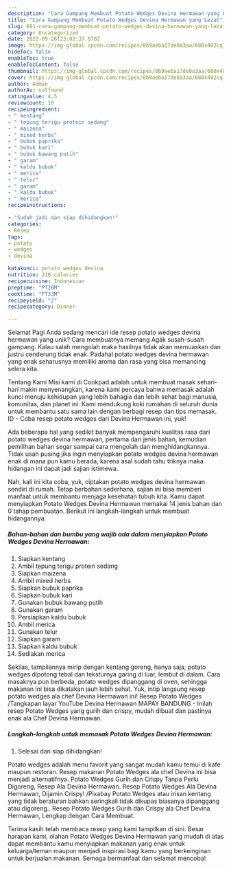 ```yaml
---
description: "Cara Gampang Membuat Potato Wedges Devina Hermawan yang Lezat"
title: "Cara Gampang Membuat Potato Wedges Devina Hermawan yang Lezat"
slug: 691-cara-gampang-membuat-potato-wedges-devina-hermawan-yang-lezat
category: Uncategorized
date: 2022-09-26T23:02:37.078Z
image: https://img-global.cpcdn.com/recipes/8b9aeba17de8a3aa/680x482cq70/potato-wedges-devina-hermawan-foto-resep-utama.jpg
hideToc: false
enableToc: true
enableTocContent: false
thumbnail: https://img-global.cpcdn.com/recipes/8b9aeba17de8a3aa/680x482cq70/potato-wedges-devina-hermawan-foto-resep-utama.jpg
cover: https://img-global.cpcdn.com/recipes/8b9aeba17de8a3aa/680x482cq70/potato-wedges-devina-hermawan-foto-resep-utama.jpg
author: Admin
authorAv: notfound
ratingvalue: 4.5
reviewcount: 10
recipeingredient:
- " kentang"
- " tepung terigu protein sedang"
- " maizena"
- " mixed herbs"
- " bubuk paprika"
- " bubuk kari"
- " bubuk bawang putih"
- " garam"
- " kaldu bubuk"
- " merica"
- " telur"
- " garam"
- " kaldu bubuk"
- " merica"
recipeinstructions:

- "Sudah jadi dan siap dihidangkan!"
categories:
- Resep
tags:
- potato
- wedges
- devina

katakunci: potato wedges devina 
nutrition: 218 calories
recipecuisine: Indonesian
preptime: "PT26M"
cooktime: "PT33M"
recipeyield: "2"
recipecategory: Dinner

---
```



Selamat Pagi Anda sedang mencari ide resep potato wedges devina hermawan yang unik? Cara membuatnya memang Agak susah-susah gampang. Kalau salah mengolah maka hasilnya tidak akan memuaskan dan justru cenderung tidak enak. Padahal potato wedges devina hermawan yang enak seharusnya memiliki aroma dan rasa yang bisa memancing selera kita.


Tentang Kami Misi kami di Cookpad adalah untuk membuat masak sehari-hari makin menyenangkan, karena kami percaya bahwa memasak adalah kunci menuju kehidupan yang lebih bahagia dan lebih sehat bagi manusia, komunitas, dan planet ini. Kami mendukung koki rumahan di seluruh dunia untuk membantu satu sama lain dengan berbagi resep dan tips memasak. ID - Coba resep potato wedges dari Devina Hermawan ini, yuk!

Ada beberapa hal yang sedikit banyak mempengaruhi kualitas rasa dari potato wedges devina hermawan, pertama dari jenis bahan, kemudian pemilihan bahan segar sampai cara mengolah dan menghidangkannya. Tidak usah pusing jika ingin menyiapkan potato wedges devina hermawan enak di mana pun kamu berada, karena asal sudah tahu triknya maka hidangan ini dapat jadi sajian istimewa.


Nah, kali ini kita coba, yuk, ciptakan potato wedges devina hermawan sendiri di rumah. Tetap berbahan sederhana, sajian ini bisa memberi manfaat untuk membantu menjaga kesehatan tubuh kita. Kamu dapat menyiapkan Potato Wedges Devina Hermawan memakai 14 jenis bahan dan 0 tahap pembuatan. Berikut ini langkah-langkah untuk membuat hidangannya.

<!--inarticleads1-->

##### Bahan-bahan dan bumbu yang wajib ada dalam menyiapkan Potato Wedges Devina Hermawan:

1. Siapkan  kentang
1. Ambil  tepung terigu protein sedang
1. Siapkan  maizena
1. Ambil  mixed herbs
1. Siapkan  bubuk paprika
1. Siapkan  bubuk kari
1. Gunakan  bubuk bawang putih
1. Gunakan  garam
1. Persiapkan  kaldu bubuk
1. Ambil  merica
1. Gunakan  telur
1. Siapkan  garam
1. Siapkan  kaldu bubuk
1. Sediakan  merica


Sekilas, tampilannya mirip dengan kentang goreng, hanya saja, potato wedges dipotong tebal dan teksturnya garing di luar, lembut di dalam. Cara masaknya pun berbeda, potato wedges dipanggang di oven, sehingga makanan ini bisa dikatakan jauh lebih sehat. Yuk, intip langsung resep potato wedges ala chef Devina Hermawan ini! Resep Potato Wedges /Tangkapan layar YouTube Devina Hermawan MAPAY BANDUNG - Inilah resep Potato Wedges yang gurih dan crispy, mudah dibuat dan pastinya enak ala Chef Devina Hermawan. 

<!--inarticleads2-->

##### Langkah-langkah untuk memasak Potato Wedges Devina Hermawan:


1. Selesai dan siap dihidangkan!

Potato wedges adalah menu favorit yang sangat mudah kamu temui di kafe maupun restoran. Resep makanan Potato Wedges ala chef Devina ini bisa menjadi alternatifnya. Potato Wedges Gurih dan Crispy Tanpa Perlu Digoreng, Resep Ala Devina Hermawan. Resep Potato Wedges Ala Devina Hermawan, Dijamin Crispy! /Pixabay Potato Wedges atau irisan kentang yang tidak beraturan bahkan seringkali tidak dikupas biasanya dipanggang atau digoreng.. Resep Potato Wedges Gurih dan Crispy ala Chef Devina Hermawan, Lengkap dengan Cara Membuat. 

Terima kasih telah membaca resep yang kami tampilkan di sini. Besar harapan kami, olahan Potato Wedges Devina Hermawan yang mudah di atas dapat membantu kamu menyiapkan makanan yang enak untuk keluarga/teman maupun menjadi inspirasi bagi kamu yang berkeinginan untuk berjualan makanan. Semoga bermanfaat dan selamat mencoba!
